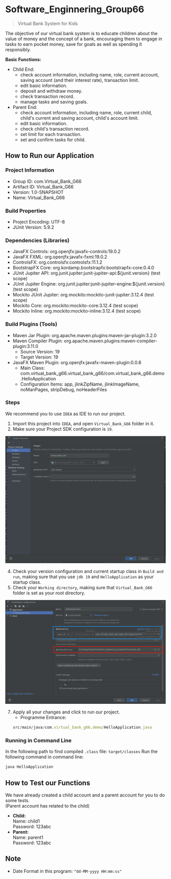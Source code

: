 # Software_Enginnering_Group66
> Virtual Bank System for Kids

The objective of our virtual bank system is to educate children about the value of money and the concept of a bank, encouraging them to engage in tasks to earn pocket money, save for goals as well as spending it responsibly.

**Basic Functions:**
- Child End:
	- check account information, including name, role, current account, saving account (and their interest rate), transaction limit.
	- edit basic information.
	- deposit and withdraw money.
	- check transaction record.
	- manage tasks and saving goals.
- Parent End:
	- check account information, including name, role, current child, child's current and saving account, child's account limit.
	- edit basic information.
	- check child's transaction record.
	- set limit for each transaction.
	- set and confirm tasks for child.
	
## How to Run our Application
### Project Information
- Group ID: com.Virtual_Bank_G66
- Artifact ID: Virtual_Bank_G66
- Version: 1.0-SNAPSHOT
- Name: Virtual_Bank_G66
### Build Properties
- Project Encoding: UTF-8
- JUnit Version: 5.9.2
### Dependencies (Libraries)
- JavaFX Controls: org.openjfx:javafx-controls:19.0.2
- JavaFX FXML: org.openjfx:javafx-fxml:19.0.2
- ControlsFX: org.controlsfx:controlsfx:11.1.2
- BootstrapFX Core: org.kordamp.bootstrapfx:bootstrapfx-core:0.4.0
- JUnit Jupiter API: org.junit.jupiter:junit-jupiter-api:${junit.version} (test scope)
- JUnit Jupiter Engine: org.junit.jupiter:junit-jupiter-engine:${junit.version} (test scope)
- Mockito JUnit Jupiter: org.mockito:mockito-junit-jupiter:3.12.4 (test scope)
- Mockito Core: org.mockito:mockito-core:3.12.4 (test scope)
- Mockito Inline: org.mockito:mockito-inline:3.12.4 (test scope)
### Build Plugins (Tools)
- Maven Jar Plugin: org.apache.maven.plugins:maven-jar-plugin:3.2.0
- Maven Compiler Plugin: org.apache.maven.plugins:maven-compiler-plugin:3.11.0
	- Source Version: 19
	- Target Version: 19
- JavaFX Maven Plugin: org.openjfx:javafx-maven-plugin:0.0.8
	- Main Class: com.virtual_bank_g66.virtual_bank_g66/com.virtual_bank_g66.demo.HelloApplication
	- Configuration Items: app, jlinkZipName, jlinkImageName, noManPages, stripDebug, noHeaderFiles

### **Steps**
We recommend you to use `IDEA` as IDE to run our project.
1. Import this project into `IDEA`, and open `Virtual_Bank_G66` folder in it.
2. Make sure your Project SDK configuration is `19`.
   
![image1](https://github.com/Cccc0111/ImageRepo/raw/main/ImageRepo/image/jdkversion.png)  

4. Check your version configuration and current startup class in `Build and run`, making sure that you use `jdk 19` and `HelloApplication` as your startup class.
5. Check your `Working directory`, making sure that `Virtual_Bank_G66` folder is set as your root directory.

![image1](https://github.com/Cccc0111/ImageRepo/raw/main/ImageRepo/image/root.png)  

7. Apply all your changes and click to run our project.
	- Programme Entrance:
	```javascript
	src/main/java/com.virtual_bank_g66.demo/HelloApplication.java
	```
### Running in Command Line
In the following path to find compiled `.class` file: `target/classes`
Run the following command in command line:
```javascript
java HelloApplication
```
## How to Test our Functions
We have already created a child account and a parent account for you to do some tests.<br>
(Parent account has related to the child)
- **Child:** <br>
Name: child1<br>
Password: 123abc
- **Parent:** <br>
Name: parent1<br>
Password: 123abc
## Note
-   Date Format in this program: `"dd-MM-yyyy HH:mm:ss"`

